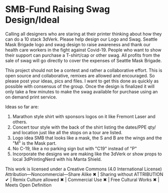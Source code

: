 # SMB-Fund Raising Swag Design/Ideal

Calling all designers who are staring at their printer thinking about how they can do a 10 stack 3dVerk. Please help design our Logo and Swag. Seattle Mask Brigade logo and swag design to raise awareness and thank our health care workers in the fight against Covid-19. People who want to show their support can purchase a T-shirt/cap or other swag. All profits from the sale of swag will go directly to cover the expenses of Seattle Mask Brigade. 

This project should not be a contest and rather a collaborative effort. This is open source and collaborative, remixes are allowed and encouraged. So please post your ideas, pics and files. I want to get this done as quickly as possible with consensus of the group. Once the design is finalized it will only take a few minutes to make the swag available for purchase using an on demand print service. 

Ideas so far are:
1. Marathon style shirt with sponsors logos on it like Fremont Laser and others.
2. Concert tour style with the back of the shirt listing the dates/PPE qty/ and location just like all the stops on a tour are listed. 
3. Logo idea SMB that looks like a mask, the S and B are the wings and the "M" is the Mask part. 
4. No C-19, like a no parking sign but with "C19" instead of "P"
5. Incorporate the designs we are making like the 3dVerk or show props to local 3dPrintingNerd with his Manta Shield.

This work is licensed under a
Creative Commons (4.0 International License)
Attribution—Noncommercial—Share Alike
✖ | Sharing without ATTRIBUTION
✔ | Remix Culture allowed
✖ | Commercial Use
✖ | Free Cultural Works
✖ | Meets Open Definition
